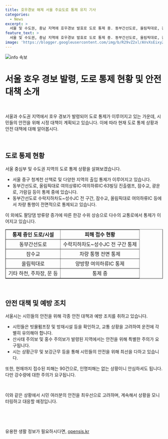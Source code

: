 ```yaml
---
title: 호우경보 해제 서울 주요도로 통제 유지 기사
categories:
  - News
excerpt: >
  서울 및 수도권, 충남 지역에 호우경보 발효로 도로 통제 중. 동부간선도로, 올림픽대로, 잠수교 등 통제. 강수량으로 한강 수위 상승, 도로 통행 차단. 현재까지 피해 90건, 인명피해는 없음. 16일부터 누적 강수량 노원구 289㎜로 가장 많음. 19일까지 추가 강수량 예상. 재난안전대책본부 교통 상황 확인, 우회 운행 요청.
feature_text: >
  서울 및 수도권, 충남 지역에 호우경보 발효로 도로 통제 중. 동부간선도로, 올림픽대로, 잠수교 등 통제. 강수량으로 한강 수위 상승, 도로 통행 차단. 현재까지 피해 90건, 인명피해는 없음. 16일부터 누적 강수량 노원구 289㎜로 가장 많음. 19일까지 추가 강수량 예상. 재난안전대책본부 교통 상황 확인, 우회 운행 요청.
image: 'https://blogger.googleusercontent.com/img/b/R29vZ2xl/AVvXsEixyZcFfHzMRdzZMjFBmAUKJYCLCGyLL1o632UiGVXcaFdKo_bkvkuCioo0uUKlGfBVcT3P84aROyZIXSBEx3Aw5nCQ3pTgDom1WDC4m8eifvWiAmWEEVb4x6G_l8C0QH225ldMjyaFvpxGEBGNO37VmDTDMHGhJPq73UglMfDca1-0aw/s1600/blogspot.png'
---
```


<p><img src="https://blogger.googleusercontent.com/img/b/R29vZ2xl/AVvXsEixyZcFfHzMRdzZMjFBmAUKJYCLCGyLL1o632UiGVXcaFdKo_bkvkuCioo0uUKlGfBVcT3P84aROyZIXSBEx3Aw5nCQ3pTgDom1WDC4m8eifvWiAmWEEVb4x6G_l8C0QH225ldMjyaFvpxGEBGNO37VmDTDMHGhJPq73UglMfDca1-0aw/s1600/blogspot.png" alt="info 속보" /></p>

<h1>서울 호우 경보 발령, 도로 통제 현황 및 안전 대책 소개</h1>

<p data-ke-size="size16">&nbsp;</p>

<p>서울과 수도권 지역에서 호우 경보가 발령되어 도로 통제가 이루어지고 있는 가운데, 시민들의 안전을 위해 시정 대책이 계획되고 있습니다. 이에 따라 현재 도로 통제 상황과 안전 대책에 대해 알아봅시다.</p>

<p data-ke-size="size16">&nbsp;</p>

<h2 data-ke-size="size26">도로 통제 현황</h2>

<p data-ke-size="size16">서울 중심부 및 수도권 지역의 도로 통제 상황을 살펴보겠습니다.</p>

<ul>
<li>서울 중구 청계천 산책로 및 다양한 지역의 출입 통제가 이루어지고 있습니다.</li>
<li>동부간선도로, 올림픽대로 여의상류IC·여의하류IC·63빌딩 진출램프, 잠수교, 광운로, 가람길 등이 통제 중에 있습니다.</li>
<li>동부간선도로 수락지하차도~성수JC 전 구간, 잠수교, 올림픽대로 여의하류IC 등에서 차량 통행이 전면적으로 통제되고 있습니다.</li>
</ul>

<p data-ke-size="size16">이 외에도 팔당댐 방류량 증가에 따른 한강 수위 상승으로 다수의 교통로에서 통제가 이어지고 있습니다.</p>

<table style="width: 100%;" border="1">
<tbody>
<tr>
<td style="text-align: center; height: 17px;"><b>통제 중인 도로/시설</b></td>
<td style="text-align: center; height: 17px;"><b>피해 접수 현황</b></td>
</tr>
<tr>
<td style="text-align: center; height: 17px;">동부간선도로</td>
<td style="text-align: center; height: 17px;">수락지하차도~성수JC 전 구간 통제</td>
</tr>
<tr>
<td style="text-align: center; height: 17px;">잠수교</td>
<td style="text-align: center; height: 17px;">차량 통행 전면 통제</td>
</tr>
<tr>
<td style="text-align: center; height: 17px;">올림픽대로</td>
<td style="text-align: center; height: 17px;">양방향 여의하류IC 통제</td>
</tr>
<tr>
<td style="text-align: center; height: 17px;">기타 하천, 주차장, 문 등</td>
<td style="text-align: center; height: 17px;">통제 중</td>
</tr>
</tbody>
</table>

<p data-ke-size="size16">&nbsp;</p>

<h2 data-ke-size="size26">안전 대책 및 예방 조치</h2>

<p data-ke-size="size16">서울시는 시민들의 안전을 위해 각종 안전 대책과 예방 조치를 취하고 있습니다.</p>

<ul>
<li>시민들은 빗물펌프장 및 방재시설 등을 확인하고, 교통 상황을 고려하여 운전에 각별히 유의해야 합니다.</li>
<li>산사태 주의보 및 홍수 주의보가 발령된 지역에서는 안전을 위해 특별한 주의가 요구됩니다.</li>
<li>시는 상황근무 및 보강근무 등을 통해 시민들의 안전을 위해 최선을 다하고 있습니다.</li>
</ul>

<p data-ke-size="size16">또한, 현재까지 접수된 피해는 90건으로, 인명피해는 없는 상황이니 안심하셔도 됩니다. 다만 강수량에 대한 주의가 요구됩니다.</p>

<p data-ke-size="size16">&nbsp;</p>

<p data-ke-size="size16">이와 같은 상황에서 시민 여러분의 안전을 최우선으로 고려하며, 계속해서 상황을 모니터링하고 대응할 예정입니다.</p>

<p data-ke-size="size16">&nbsp;</p>

<p data-ke-size="size16">&nbsp;</p>
유용한 생활 정보가 필요하시다면, <a href="https://opensis.kr" rel="dofollow">opensis.kr</a>


